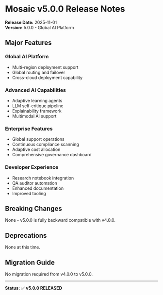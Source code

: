 # Mosaic v5.0.0 Release Notes

**Release Date:** 2025-11-01  
**Version:** 5.0.0 - Global AI Platform

## Major Features

### Global AI Platform

- Multi-region deployment support
- Global routing and failover
- Cross-cloud deployment capability

### Advanced AI Capabilities

- Adaptive learning agents
- LLM self-critique pipeline
- Explainability framework
- Multimodal AI support

### Enterprise Features

- Global support operations
- Continuous compliance scanning
- Adaptive cost allocation
- Comprehensive governance dashboard

### Developer Experience

- Research notebook integration
- QA auditor automation
- Enhanced documentation
- Improved tooling

## Breaking Changes

None - v5.0.0 is fully backward compatible with v4.0.0.

## Deprecations

None at this time.

## Migration Guide

No migration required from v4.0.0 to v5.0.0.

---

**Status:** ✅ **v5.0.0 RELEASED**

